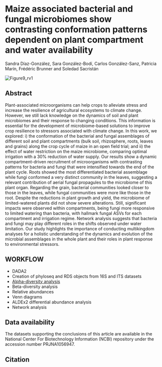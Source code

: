 # Maize associated bacterial and fungal microbiomes show contrasting conformation patterns dependent on plant compartment and water availability
Sandra Díaz-González, Sara González-Bodí, Carlos González-Sanz, Patricia Marín, Frédéric Brunner and Soledad Sacristán

![Figure9_rv1](https://github.com/user-attachments/assets/5856a6eb-51d6-427c-93c7-5d28e5044857)

## Abstract
Plant-associated microorganisms can help crops to alleviate stress and increase the resilience of agricultural ecosystems to climate change. However, we still lack knowledge on the dynamics of soil and plant microbiomes and their response to changing conditions. This information is essential for the development of microbiome-based solutions to improve crop resilience to stressors associated with climate change. In this work, we explored: i) the conformation of the bacterial and fungal assemblages of different soil and plant compartments (bulk soil, rhizosphere, roots, leaves and grains) along the crop cycle of maize in an open field trial; and ii) the effect of water restriction on the maize microbiome, comparing optimal irrigation with a 30% reduction of water supply. Our results show a dynamic compartment-driven recruitment of microorganisms with contrasting patterns for bacteria and fungi that were intensified towards the end of the plant cycle. Roots showed the most differentiated bacterial assemblage while fungi conformed a very distinct community in the leaves, suggesting a relevant contribution of aerial fungal propagules to the microbiome of this plant organ. Regarding the grain, bacterial communities looked closer to those in the leaves, while fungal communities were more like those in the root. Despite the reductions in plant growth and yield, the microbiome of limited-watered plants did not show severe alterations. Still, significant impacts were observed within compartments, being fungi more responsive to limited watering than bacteria, with hallmark fungal ASVs for each compartment and irrigation regime. Network analysis suggests that bacteria and fungi may play different roles in the shifts observed under water limitation. Our study highlights the importance of conducting multikingdom analyses for a holistic understanding of the dynamics and evolution of the microbial assemblages in the whole plant and their roles in plant response to environmental stressors.

## WORKFLOW
- DADA2
- Creation of phyloseq and RDS objects from 16S and ITS datasets
- [Alpha-diversity analysis](https://github.com/sandradiazg/maize_microbiome/tree/main/alpha-diversity "Abrir enlace en una pestaña nueva")
- Beta-diversity analysis
- Relative abundances
- Venn diagrams
- ALDEx2 differential abundance analysis
- Network analysis

## Data availability 
The datasets supporting the conclusions of this article are available in the National Center For Biotechnology Information (NCBI) repository under the accession number PRJNA1056947. 

## Citation

